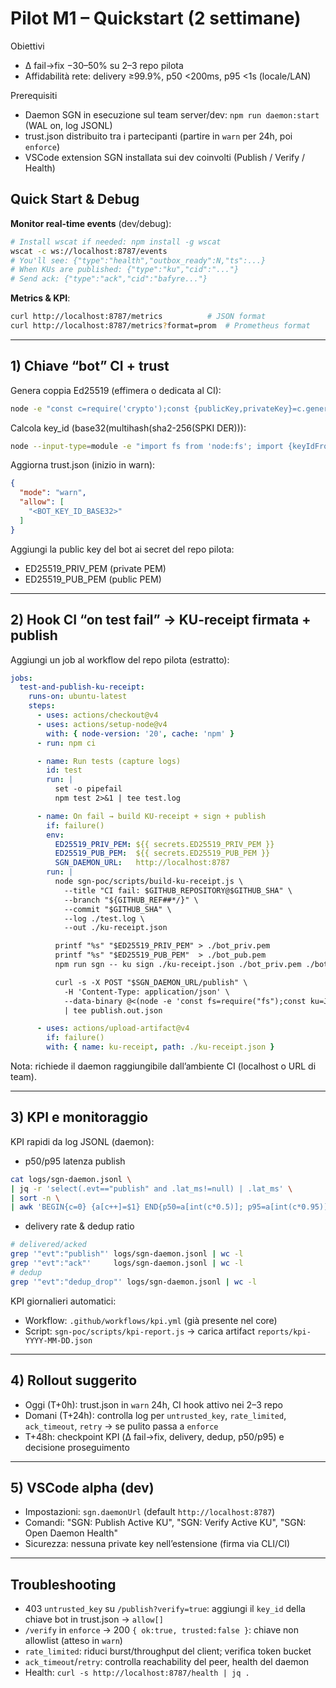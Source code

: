 # Pilot M1 – Quickstart (2 settimane)

Obiettivi
- Δ fail→fix −30–50% su 2–3 repo pilota
- Affidabilità rete: delivery ≥99.9%, p50 <200ms, p95 <1s (locale/LAN)

Prerequisiti
- Daemon SGN in esecuzione sul team server/dev: `npm run daemon:start` (WAL on, log JSONL)
- trust.json distribuito tra i partecipanti (partire in `warn` per 24h, poi `enforce`)
- VSCode extension SGN installata sui dev coinvolti (Publish / Verify / Health)

## Quick Start & Debug

**Monitor real-time events** (dev/debug):
```bash
# Install wscat if needed: npm install -g wscat
wscat -c ws://localhost:8787/events
# You'll see: {"type":"health","outbox_ready":N,"ts":...}
# When KUs are published: {"type":"ku","cid":"..."}
# Send ack: {"type":"ack","cid":"bafyre..."}
```

**Metrics & KPI**:
```bash
curl http://localhost:8787/metrics          # JSON format
curl http://localhost:8787/metrics?format=prom  # Prometheus format
```

---

## 1) Chiave “bot” CI + trust

Genera coppia Ed25519 (effimera o dedicata al CI):

```bash
node -e "const c=require('crypto');const {publicKey,privateKey}=c.generateKeyPairSync('ed25519');require('fs').mkdirSync('keys',{recursive:true});require('fs').writeFileSync('keys/pub.pem',publicKey.export({type:'spki',format:'pem'}));require('fs').writeFileSync('keys/priv.pem',privateKey.export({type:'pkcs8',format:'pem'}));"
```

Calcola key_id (base32(multihash(sha2-256(SPKI DER))):

```bash
node --input-type=module -e "import fs from 'node:fs'; import {keyIdFromPubPEM} from './sgn-poc/src/ku/sign_v1.mjs'; (async()=>{const pem=fs.readFileSync('keys/pub.pem','utf8'); console.log(await keyIdFromPubPEM(pem));})();"
```

Aggiorna trust.json (inizio in warn):

```json
{
  "mode": "warn",
  "allow": [
    "<BOT_KEY_ID_BASE32>"
  ]
}
```

Aggiungi la public key del bot ai secret del repo pilota:
- ED25519_PRIV_PEM (private PEM)
- ED25519_PUB_PEM (public PEM)

---

## 2) Hook CI “on test fail” → KU-receipt firmata + publish

Aggiungi un job al workflow del repo pilota (estratto):

```yaml
jobs:
  test-and-publish-ku-receipt:
    runs-on: ubuntu-latest
    steps:
      - uses: actions/checkout@v4
      - uses: actions/setup-node@v4
        with: { node-version: '20', cache: 'npm' }
      - run: npm ci

      - name: Run tests (capture logs)
        id: test
        run: |
          set -o pipefail
          npm test 2>&1 | tee test.log

      - name: On fail → build KU-receipt + sign + publish
        if: failure()
        env:
          ED25519_PRIV_PEM: ${{ secrets.ED25519_PRIV_PEM }}
          ED25519_PUB_PEM:  ${{ secrets.ED25519_PUB_PEM }}
          SGN_DAEMON_URL:   http://localhost:8787
        run: |
          node sgn-poc/scripts/build-ku-receipt.js \
            --title "CI fail: $GITHUB_REPOSITORY@$GITHUB_SHA" \
            --branch "${GITHUB_REF##*/}" \
            --commit "$GITHUB_SHA" \
            --log ./test.log \
            --out ./ku-receipt.json

          printf "%s" "$ED25519_PRIV_PEM" > ./bot_priv.pem
          printf "%s" "$ED25519_PUB_PEM"  > ./bot_pub.pem
          npm run sgn -- ku sign ./ku-receipt.json ./bot_priv.pem ./bot_pub.pem

          curl -s -X POST "$SGN_DAEMON_URL/publish" \
            -H 'Content-Type: application/json' \
            --data-binary @<(node -e 'const fs=require("fs");const ku=JSON.parse(fs.readFileSync("./ku-receipt.json","utf8"));const pub=fs.readFileSync("./bot_pub.pem","utf8");console.log(JSON.stringify({ku,verify:true,pub_pem:pub}))') \
            | tee publish.out.json

      - uses: actions/upload-artifact@v4
        if: failure()
        with: { name: ku-receipt, path: ./ku-receipt.json }
```

Nota: richiede il daemon raggiungibile dall’ambiente CI (localhost o URL di team).

---

## 3) KPI e monitoraggio

KPI rapidi da log JSONL (daemon):

- p50/p95 latenza publish
```bash
cat logs/sgn-daemon.jsonl \
| jq -r 'select(.evt=="publish" and .lat_ms!=null) | .lat_ms' \
| sort -n \
| awk 'BEGIN{c=0} {a[c++]=$1} END{p50=a[int(c*0.5)]; p95=a[int(c*0.95)]; print "p50="p50" ms, p95="p95" ms"}'
```

- delivery rate & dedup ratio
```bash
# delivered/acked
grep '"evt":"publish"' logs/sgn-daemon.jsonl | wc -l
grep '"evt":"ack"'     logs/sgn-daemon.jsonl | wc -l
# dedup
grep '"evt":"dedup_drop"' logs/sgn-daemon.jsonl | wc -l
```

KPI giornalieri automatici:
- Workflow: `.github/workflows/kpi.yml` (già presente nel core)
- Script: `sgn-poc/scripts/kpi-report.js` → carica artifact `reports/kpi-YYYY-MM-DD.json`

---

## 4) Rollout suggerito

- Oggi (T+0h): trust.json in `warn` 24h, CI hook attivo nei 2–3 repo
- Domani (T+24h): controlla log per `untrusted_key`, `rate_limited`, `ack_timeout`, `retry` → se pulito passa a `enforce`
- T+48h: checkpoint KPI (Δ fail→fix, delivery, dedup, p50/p95) e decisione proseguimento

---

## 5) VSCode alpha (dev)
- Impostazioni: `sgn.daemonUrl` (default `http://localhost:8787`)
- Comandi: "SGN: Publish Active KU", "SGN: Verify Active KU", "SGN: Open Daemon Health"
- Sicurezza: nessuna private key nell’estensione (firma via CLI/CI)

---

## Troubleshooting
- 403 `untrusted_key` su `/publish?verify=true`: aggiungi il `key_id` della chiave bot in trust.json → `allow[]`
- `/verify` in `enforce` → 200 `{ ok:true, trusted:false }`: chiave non allowlist (atteso in `warn`)
- `rate_limited`: riduci burst/throughput del client; verifica token bucket
- `ack_timeout`/`retry`: controlla reachability del peer, health del daemon
- Health: `curl -s http://localhost:8787/health | jq .`

